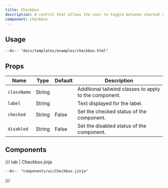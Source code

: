 ```yaml
---
title: Checkbox
description: A control that allows the user to toggle between checked and not checked.
component: checkbox
---
```



## Usage

```html
--8<-- "docs/templates/examples/checkbox.html"
```

## Props

| Name        | Type   | Default | Description                                            |
|-------------|--------|---------|--------------------------------------------------------|
| `className` | String |         | Additional tailwind classes to apply to the component. |
| `label`     | String |         | Text displayed for the label.                          |
| `checked`   | String | False   | Set the checked status of the component.               |
| `disabled`  | String | False   | Set the disabled status of the component.              |

## Components

/// tab | Checkbox.jinja
```html
--8<-- "components/ui/Checkbox.jinja"
```
///
